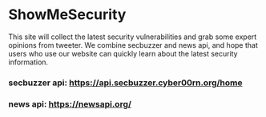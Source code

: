 # ShowMeSecurity 
This site will collect the latest security vulnerabilities and grab some expert opinions from tweeter.
We combine secbuzzer and news api, and hope that users who use our website can quickly learn about the latest security information.

### secbuzzer api: https://api.secbuzzer.cyber00rn.org/home
### news api: https://newsapi.org/
